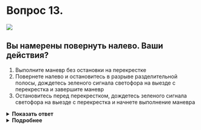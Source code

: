 # Вопрос 13.

![](https://s.drom.ru/i24227/pdd/tickets/2016/1542608746.jpg)

## Вы намерены повернуть налево. Ваши действия?

1. Выполните маневр без остановки на перекрестке
2. Повернете налево и остановитесь в разрыве разделительной полосы, дождетесь зеленого сигнала светофора на выезде с перекрестка и завершите маневр
3. Остановитесь перед перекрестком, дождетесь зеленого сигнала светофора на выезде с перекрестка и начнете выполнение маневра

<details>
<summary><b>Показать ответ</b></summary>
Правильный ответ: 1
</details>
<details>
<summary><b>Подробнее</b></summary>
Зеленый сигнал светофора дает вам право двигаться налево п. 6.2. При этом вы должны выехать в намеченном направлении независимо от сигнала светофора на выезде с перекрестка п. 13.7.
</details>